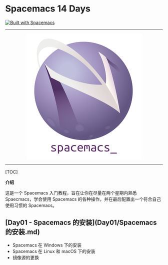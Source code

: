 # Spacemacs 14 Days

[![Built with Spacemacs](https://cdn.rawgit.com/syl20bnr/spacemacs/442d025779da2f62fc86c2082703697714db6514/assets/spacemacs-badge.svg)](https://develop.spacemacs.org)

---

<div align=center><img src="images/title2.png"/></div>

---

[TOC]

**介绍**

这是一个 Spacemacs 入门教程，旨在让你在尽量在两个星期内熟悉 Spaecmacs，学会使用 Spacemacs 的各种操作，并在最后配置出一个符合自己使用习惯的 Spacemacs。

## [Day01 - Spacemacs 的安装](Day01/Spacemacs 的安装.md)

- Spacemacs 在 Windows 下的安装
- Spacemacs 在 Linux 和 macOS 下的安装
- 镜像源的更换




